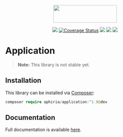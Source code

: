 <p align="center"><a href="https://www.aphiria.com" target="_blank" title="Aphiria"><img src="https://www.aphiria.com/images/aphiria-logo.svg" width="200" height="56"></a></p>

<p align="center">
<a href="https://github.com/aphiria/application/actions"><img src="https://github.com/aphiria/application/workflows/ci/badge.svg"></a>
<a href='https://coveralls.io/github/aphiria/application?branch=0.x'><img src='https://coveralls.io/repos/github/aphiria/application/badge.svg?branch=0.x' alt='Coverage Status' /></a>
<a href="https://packagist.org/packages/aphiria/application"><img src="https://poser.pugx.org/aphiria/application/v/stable.svg"></a>
<a href="https://packagist.org/packages/aphiria/application"><img src="https://poser.pugx.org/aphiria/application/v/unstable.svg"></a>
<a href="https://packagist.org/packages/aphiria/application"><img src="https://poser.pugx.org/aphiria/application/license.svg"></a>
</p>

# Application

> **Note:** This library is not stable yet.

## Installation

This library can be installed via [Composer](https://getcomposer.org/download/):

```php
composer require aphiria/application:^1.0@dev
```

## Documentation

Full documentation is available <a href="https://www.aphiria.com/docs/0.x/application-builders.html" target="_blank">here</a>.
